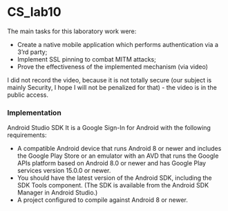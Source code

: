 # CS_lab10
The main tasks for this laboratory work were:

* Create a native mobile application which performs authentication via a 3’rd party;
* Implement SSL pinning to combat MITM attacks;
* Prove the effectiveness of the implemented mechanism (via video)

I did not record the video, because it is not totally secure (our subject is mainly Security, I hope I will not be penalized for that) - the video is in the public access. 

### Implementation 
Android Studio SDK
It is a Google Sign-In for Android with the following requirements:

* A compatible Android device that runs Android 8 or newer and includes the Google Play Store or an emulator with an AVD that runs the Google APIs platform based on Android 8.0 or newer and has Google Play services version 15.0.0 or newer.
* You should have the latest version of the Android SDK, including the SDK Tools component. 
(The SDK is available from the Android SDK Manager in Android Studio.)
* A project configured to compile against Android 8 or newer.

